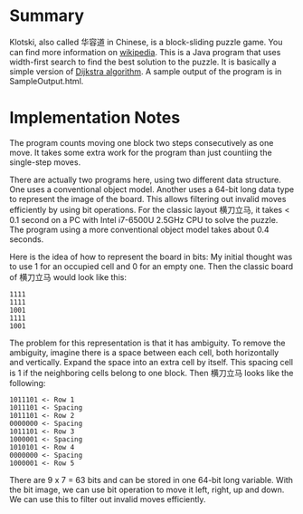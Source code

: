 ﻿# Summary

Klotski, also called 华容道 in Chinese, is a block-sliding puzzle game.  You can find more information on [wikipedia](https://en.wikipedia.org/wiki/Klotski).  This is a Java program that uses width-first search to find the best solution to the puzzle.  It is basically a simple version of [Dijkstra algorithm](https://en.wikipedia.org/wiki/Dijkstra%27s_algorithm). A sample output of the program is in SampleOutput.html.

# Implementation Notes

The program counts moving one block two steps consecutively as one move.  It takes some extra work for the program than just countiing the single-step moves.  

There are actually two programs here, using two different data structure.  One uses a conventional object model.  Another uses a 64-bit long data type to represent the image of the board.  This allows filtering out invalid moves efficiently by using bit operations.  For the classic layout 横刀立马, it takes < 0.1 second on a PC with Intel i7-6500U 2.5GHz CPU to solve the puzzle.  The program using a more conventional object model takes about 0.4 seconds.

Here is the idea of how to represent the board in bits: My initial thought was to use 1 for an occupied cell and 0 for an empty one.  Then the classic board of 横刀立马 would look like this:
 
    1111
    1111
    1001 
    1111 
    1001
 
The problem for this representation is that it has ambiguity. To remove the ambiguity, imagine there is a space between each cell, both horizontally and vertically. Expand the space into an extra cell by itself. This spacing cell is 1 if the neighboring cells belong to one block. Then 横刀立马 looks like the following:
 
    1011101 <- Row 1
    1011101 <- Spacing
    1011101 <- Row 2
    0000000 <- Spacing
    1011101 <- Row 3
    1000001 <- Spacing
    1010101 <- Row 4
    0000000 <- Spacing
    1000001 <- Row 5
 
There are 9 x 7 = 63 bits and can be stored in one 64-bit long variable. With the bit image, we can use bit operation to move it left, right, up and down. We can use this to filter out invalid moves efficiently.



